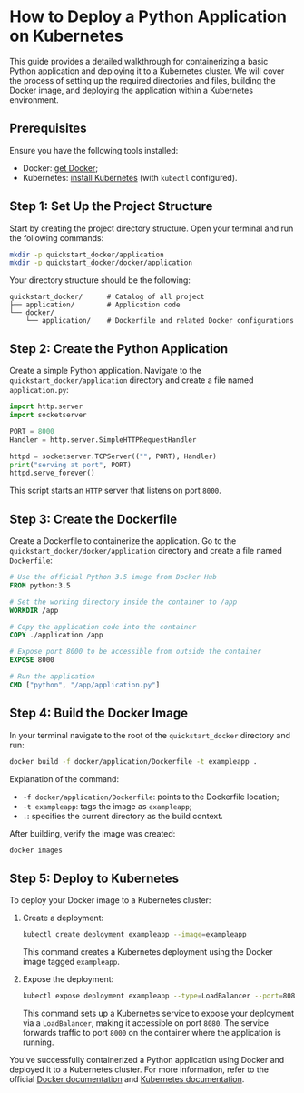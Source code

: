 # How to Deploy a Python Application on Kubernetes

This guide provides a detailed walkthrough for containerizing a basic Python application and deploying it to a Kubernetes cluster. We will cover the process of setting up the required directories and files, building the Docker image, and deploying the application within a Kubernetes environment.


## Prerequisites

Ensure you have the following tools installed:

* Docker: [get Docker](https://docs.docker.com/get-docker/);
* Kubernetes: [install Kubernetes](https://kubernetes.io/docs/setup/) (with `kubectl` configured).


## Step 1: Set Up the Project Structure

Start by creating the project directory structure. Open your terminal and run the following commands:

```bash
mkdir -p quickstart_docker/application
mkdir -p quickstart_docker/docker/application
```

Your directory structure should be the following:

```
quickstart_docker/      # Catalog of all project
├── application/        # Application code
└── docker/
    └── application/    # Dockerfile and related Docker configurations
```


## Step 2: Create the Python Application

Create a simple Python application. Navigate to the `quickstart_docker/application` directory and create a file named `application.py`:

```python
import http.server
import socketserver

PORT = 8000
Handler = http.server.SimpleHTTPRequestHandler

httpd = socketserver.TCPServer(("", PORT), Handler)
print("serving at port", PORT)
httpd.serve_forever()
```

This script starts an `HTTP` server that listens on port `8000`.


## Step 3: Create the Dockerfile

Create a Dockerfile to containerize the application. Go to the `quickstart_docker/docker/application` directory and create a file named `Dockerfile`:

```dockerfile
# Use the official Python 3.5 image from Docker Hub
FROM python:3.5

# Set the working directory inside the container to /app
WORKDIR /app

# Copy the application code into the container
COPY ./application /app

# Expose port 8000 to be accessible from outside the container
EXPOSE 8000

# Run the application
CMD ["python", "/app/application.py"]
```


## Step 4: Build the Docker Image

In your terminal navigate to the root of the `quickstart_docker` directory and run:

```bash
docker build -f docker/application/Dockerfile -t exampleapp .
```

Explanation of the command:

*  `-f docker/application/Dockerfile`: points to the Dockerfile location;
*  `-t exampleapp`: tags the image as `exampleapp`;
* `.`: specifies the current directory as the build context.

After building, verify the image was created:

```bash
docker images
```


## Step 5: Deploy to Kubernetes

To deploy your Docker image to a Kubernetes cluster:

1. Create a deployment:

   ```bash
   kubectl create deployment exampleapp --image=exampleapp
   ```

   This command creates a Kubernetes deployment using the Docker image tagged `exampleapp`.

2. Expose the deployment:

   ```bash
   kubectl expose deployment exampleapp --type=LoadBalancer --port=8080 --target-port=8000
   ```

   This command sets up a Kubernetes service to expose your deployment via a `LoadBalancer`, making it accessible on port `8080`. The service forwards traffic to port `8000` on the container where the application is running.


You've successfully containerized a Python application using Docker and deployed it to a Kubernetes cluster. For more information, refer to the official [Docker documentation](https://docs.docker.com/) and [Kubernetes documentation](https://kubernetes.io/docs/).
